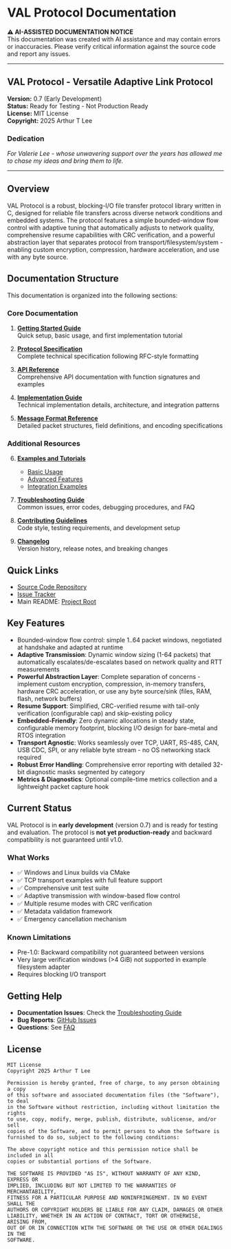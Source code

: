 # VAL Protocol Documentation

**⚠️ AI-ASSISTED DOCUMENTATION NOTICE**  
This documentation was created with AI assistance and may contain errors or inaccuracies. Please verify critical information against the source code and report any issues.

---

## VAL Protocol - Versatile Adaptive Link Protocol

**Version:** 0.7 (Early Development)  
**Status:** Ready for Testing - Not Production Ready  
**License:** MIT License  
**Copyright:** 2025 Arthur T Lee

### Dedication

_For Valerie Lee - whose unwavering support over the years has allowed me to chase my ideas and bring them to life._

---

## Overview

VAL Protocol is a robust, blocking-I/O file transfer protocol library written in C, designed for reliable file transfers across diverse network conditions and embedded systems. The protocol features a simple bounded-window flow control with adaptive tuning that automatically adjusts to network quality, comprehensive resume capabilities with CRC verification, and a powerful abstraction layer that separates protocol from transport/filesystem/system - enabling custom encryption, compression, hardware acceleration, and use with any byte source.

## Documentation Structure

This documentation is organized into the following sections:

### Core Documentation

1. **[Getting Started Guide](getting-started.md)**  
   Quick setup, basic usage, and first implementation tutorial

2. **[Protocol Specification](protocol-specification.md)**  
   Complete technical specification following RFC-style formatting

3. **[API Reference](api-reference.md)**  
   Comprehensive API documentation with function signatures and examples

4. **[Implementation Guide](implementation-guide.md)**  
   Technical implementation details, architecture, and integration patterns

5. **[Message Format Reference](message-formats.md)**  
   Detailed packet structures, field definitions, and encoding specifications

### Additional Resources

6. **[Examples and Tutorials](examples/)**  
   - [Basic Usage](examples/basic-usage.md)
   - [Advanced Features](examples/advanced-features.md)
   - [Integration Examples](examples/integration-examples.md)

7. **[Troubleshooting Guide](troubleshooting.md)**  
   Common issues, error codes, debugging procedures, and FAQ

8. **[Contributing Guidelines](../CONTRIBUTING.md)**  
   Code style, testing requirements, and development setup

9. **[Changelog](CHANGELOG.md)**  
   Version history, release notes, and breaking changes

## Quick Links

- [Source Code Repository](https://github.com/Triplany/VAL_protocol)
- [Issue Tracker](https://github.com/Triplany/VAL_protocol/issues)
- Main README: [Project Root](../README.md)

## Key Features

- Bounded-window flow control: simple 1..64 packet windows, negotiated at handshake and adapted at runtime
- **Adaptive Transmission**: Dynamic window sizing (1-64 packets) that automatically escalates/de-escalates based on network quality and RTT measurements
- **Powerful Abstraction Layer**: Complete separation of concerns - implement custom encryption, compression, in-memory transfers, hardware CRC acceleration, or use any byte source/sink (files, RAM, flash, network buffers)
- **Resume Support**: Simplified, CRC-verified resume with tail-only verification (configurable cap) and skip-existing policy
- **Embedded-Friendly**: Zero dynamic allocations in steady state, configurable memory footprint, blocking I/O design for bare-metal and RTOS integration
- **Transport Agnostic**: Works seamlessly over TCP, UART, RS-485, CAN, USB CDC, SPI, or any reliable byte stream - no OS networking stack required
- **Robust Error Handling**: Comprehensive error reporting with detailed 32-bit diagnostic masks segmented by category
- **Metrics & Diagnostics**: Optional compile-time metrics collection and a lightweight packet capture hook

## Current Status

VAL Protocol is in **early development** (version 0.7) and is ready for testing and evaluation. The protocol is **not yet production-ready** and backward compatibility is not guaranteed until v1.0.

### What Works

- ✅ Windows and Linux builds via CMake
- ✅ TCP transport examples with full feature support
- ✅ Comprehensive unit test suite
- ✅ Adaptive transmission with window-based flow control
- ✅ Multiple resume modes with CRC verification
- ✅ Metadata validation framework
- ✅ Emergency cancellation mechanism

### Known Limitations

- Pre-1.0: Backward compatibility not guaranteed between versions
- Very large verification windows (>4 GiB) not supported in example filesystem adapter
- Requires blocking I/O transport

## Getting Help

- **Documentation Issues**: Check the [Troubleshooting Guide](troubleshooting.md)
- **Bug Reports**: [GitHub Issues](https://github.com/Triplany/VAL_protocol/issues)
- **Questions**: See [FAQ](troubleshooting.md#frequently-asked-questions)

## License

```
MIT License
Copyright 2025 Arthur T Lee

Permission is hereby granted, free of charge, to any person obtaining a copy
of this software and associated documentation files (the "Software"), to deal
in the Software without restriction, including without limitation the rights
to use, copy, modify, merge, publish, distribute, sublicense, and/or sell
copies of the Software, and to permit persons to whom the Software is
furnished to do so, subject to the following conditions:

The above copyright notice and this permission notice shall be included in all
copies or substantial portions of the Software.

THE SOFTWARE IS PROVIDED "AS IS", WITHOUT WARRANTY OF ANY KIND, EXPRESS OR
IMPLIED, INCLUDING BUT NOT LIMITED TO THE WARRANTIES OF MERCHANTABILITY,
FITNESS FOR A PARTICULAR PURPOSE AND NONINFRINGEMENT. IN NO EVENT SHALL THE
AUTHORS OR COPYRIGHT HOLDERS BE LIABLE FOR ANY CLAIM, DAMAGES OR OTHER
LIABILITY, WHETHER IN AN ACTION OF CONTRACT, TORT OR OTHERWISE, ARISING FROM,
OUT OF OR IN CONNECTION WITH THE SOFTWARE OR THE USE OR OTHER DEALINGS IN THE
SOFTWARE.
```
